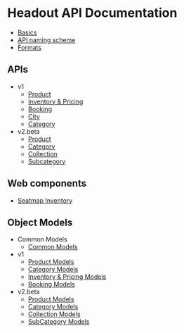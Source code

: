 # Headout API Documentation

* [Basics](conventions/basics.md)
* [API naming scheme](conventions/api-naming-scheme.md)
* [Formats](conventions/formats.md)

## APIs
* v1
    * [Product](apis/v1/product.md)
    * [Inventory & Pricing](apis/v1/inventory-pricing.md)
    * [Booking](apis/v1/booking.md)
    * [City](apis/v1/city.md)
    * [Category](apis/v1/category.md)
* v2.beta
    * [Product](apis/v2.beta/products.md)
    * [Category](apis/v2.beta/categories.md)
    * [Collection](apis/v2.beta/collections.md)
    * [Subcategory](apis/v2.beta/subcategories.md)

## Web components
* [Seatmap Inventory](ui-components/seatmap.md)

## Object Models
* Common Models
    * [Common Models](object-models/common-models.md)
* v1
    * [Product Models](object-models/v1/product-models.md)
    * [Category Models](object-models/v1/category-models.md)
    * [Inventory & Pricing Models](object-models/v1/inventory-pricing-models.md)
    * [Booking Models](object-models/v1/booking-models.md)
* v2.beta
    * [Product Models](object-models/v2.beta/Product.md)
    * [Category Models](object-models/v2.beta/Category.md)
    * [Collection Models](object-models/v2.beta/Collection.md)
    * [SubCategory Models](object-models/v2.beta/Subcategory.md)

